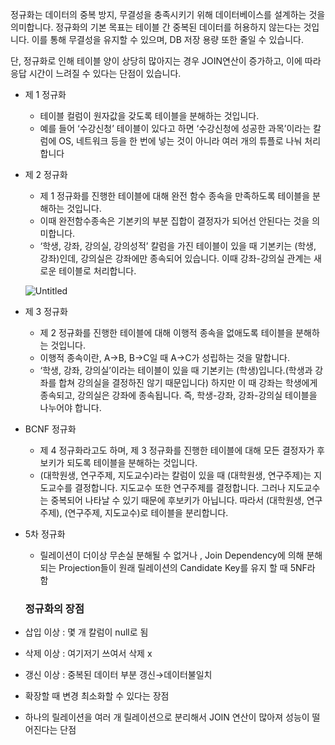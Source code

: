 정규화는 데이터의 중복 방지, 무결성을 충족시키기 위해 데이터베이스를 설계하는 것을 의미합니다. 정규화의 기본 목표는 테이블 간 중복된 데이터를 허용하지 않는다는 것입니다. 이를 통해 무결성을 유지할 수 있으며, DB 저장 용량 또한 줄일 수 있습니다.

단, 정규화로 인해 테이블 양이 상당히 많아지는 경우 JOIN연산이 증가하고, 이에 따라 응답 시간이 느려질 수 있다는 단점이 있습니다.

- 제 1 정규화
    - 테이블 컬럼이 원자값을 갖도록 테이블을 분해하는 것입니다.
    - 예를 들어 ‘수강신청’ 테이블이 있다고 하면 ‘수강신청에 성공한 과목’이라는 칼럼에 OS, 네트워크 등을 한 번에 넣는 것이 아니라 여러 개의 튜플로 나눠 처리합니다
- 제 2 정규화
    - 제 1 정규화를 진행한 테이블에 대해 완전 함수 종속을 만족하도록 테이블을 분해하는 것입니다.
    - 이때 완전함수종속은 기본키의 부분 집합이 결정자가 되어선 안된다는 것을 의미합니다.
    - ‘학생, 강좌, 강의실, 강의성적’ 칼럼을 가진 테이블이 있을 때 기본키는 (학생, 강좌)인데, 강의실은 강좌에만 종속되어 있습니다. 이때 강좌-강의실 관계는 새로운 테이블로 처리합니다.
    
    ![Untitled](https://s3-us-west-2.amazonaws.com/secure.notion-static.com/9d1a92b0-a525-441e-b95e-e015ac94701f/Untitled.png)
    
- 제 3 정규화
    - 제 2 정규화를 진행한 테이블에 대해 이행적 종속을 없애도록 테이블을 분해하는 것입니다.
    - 이행적 종속이란, A→B, B→C일 때 A→C가 성립하는 것을 말합니다.
    - ‘학생, 강좌, 강의실’이라는 테이블이 있을 때 기본키는 (학생)입니다.(학생과 강좌를 합쳐 강의실을 결정하진 않기 때문입니다) 하지만 이 때 강좌는 학생에게 종속되고, 강의실은 강좌에 종속됩니다. 즉, 학생-강좌, 강좌-강의실 테이블을 나누어야 합니다.
- BCNF 정규화
    - 제 4 정규화라고도 하며, 제 3 정규화를 진행한 테이블에 대해 모든 결정자가 후보키가 되도록 테이블을 분해하는 것입니다.
    - (대학원생, 연구주제, 지도교수)라는 칼럼이 있을 때 (대학원생, 연구주제)는 지도교수를 결정합니다. 지도교수 또한 연구주제를 결정합니다. 그러나 지도교수는 중복되어 나타날 수 있기 때문에 후보키가 아닙니다. 따라서 (대학원생, 연구주제), (연구주제, 지도교수)로 테이블을 분리합니다.
- 5차 정규화
    - 릴레이션이 더이상 무손실 분해될 수 없거나 , Join Dependency에 의해 분해되는 Projection들이 원래 릴레이션의 Candidate Key를 유지 할 때 5NF라 함
    
  ### 정규화의 장점
- 삽입 이상 : 몇 개 칼럼이 null로 됨
- 삭제 이상 : 여기저기 쓰여서 삭제 x
- 갱신 이상 : 중복된 데이터 부분 갱신→데이터불일치
- 확장할 때 변경 최소화할 수 있다는 장점
- 하나의 릴레이션을 여러 개 릴레이션으로 분리해서 JOIN 연산이 많아져 성능이 떨어진다는 단점
